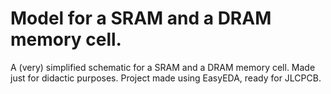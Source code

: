# Model for a SRAM and a DRAM memory cell.
A (very) simplified schematic for a SRAM and a DRAM memory cell. Made just for didactic purposes. Project made using EasyEDA, ready for JLCPCB.
